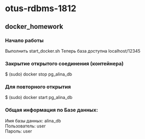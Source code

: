 # otus-rdbms-1812
## docker_homework

### Начало работы 
Выполнить start_docker.sh
Теперь база доступна localhost/12345

### Закрытие открытого соединения (контейнера)
$ (sudo) docker stop pg_alina_db

### Для повторного открытия
$ (sudo) docker start pg_alina_db

### Общая информация по Базе данных:

Имя базы данных: alina_db  
Пользователь: user  
Пароль: user  

